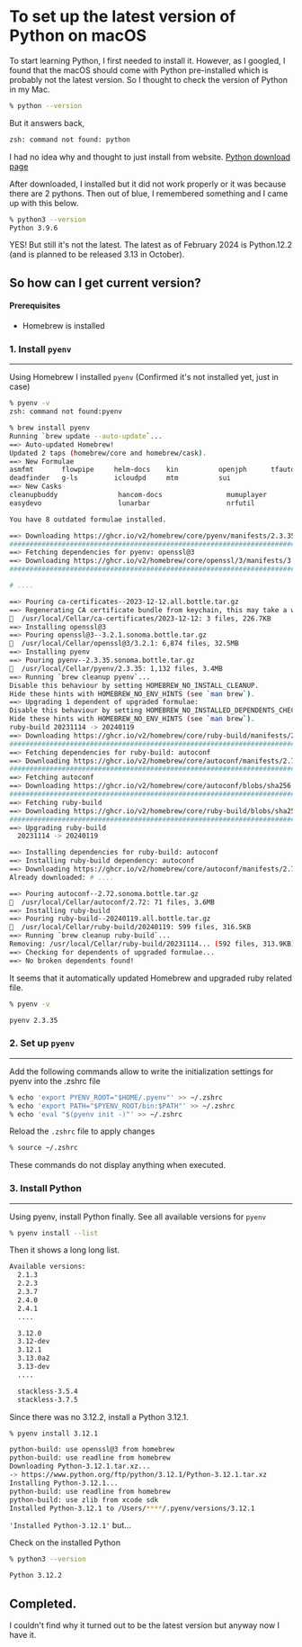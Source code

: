 # To set up the latest version of Python on macOS

To start learning Python, I first needed to install it. However, as I googled, I found that the macOS should come with Python pre-installed which is probably not the latest version. 
So I thought to check the version of Python in my Mac.

```bash
% python --version
```
But it answers back,
```bash
zsh: command not found: python
```
I had no idea why and thought to just install from website.
[Python download page](https://www.python.org/downloads/release/python-3122/)

After downloaded, I installed but it did not work properly or it was because there are 2 pythons.
Then out of blue, I remembered something and I came up with this below.

```bash
% python3 --version
Python 3.9.6
```

YES!
But still it's not the latest. The latest as of February 2024 is Python.12.2 (and is planned to be released 3.13 in October).


## So how can I get current version?

#### Prerequisites
* Homebrew is installed

### 1. Install `pyenv`
***
Using Homebrew I installed `pyenv`
(Confirmed it's not installed yet, just in case)
```bash
% pyenv -v
zsh: command not found:pyenv
```
```bash
% brew install pyenv
Running `brew update --auto-update`...
==> Auto-updated Homebrew!
Updated 2 taps (homebrew/core and homebrew/cask).
==> New Formulae
asmfmt       flowpipe     helm-docs    kin          openjph      tfautomv
deadfinder   g-ls         icloudpd     mtm          sui
==> New Casks
cleanupbuddy               hancom-docs                mumuplayer
easydevo                   lunarbar                   nrfutil

You have 8 outdated formulae installed.

==> Downloading https://ghcr.io/v2/homebrew/core/pyenv/manifests/2.3.35
######################################################################### 100.0%
==> Fetching dependencies for pyenv: openssl@3
==> Downloading https://ghcr.io/v2/homebrew/core/openssl/3/manifests/3.2.1
######################################################################### 100.0%

# ....

==> Pouring ca-certificates--2023-12-12.all.bottle.tar.gz
==> Regenerating CA certificate bundle from keychain, this may take a while...
🍺  /usr/local/Cellar/ca-certificates/2023-12-12: 3 files, 226.7KB
==> Installing openssl@3
==> Pouring openssl@3--3.2.1.sonoma.bottle.tar.gz
🍺  /usr/local/Cellar/openssl@3/3.2.1: 6,874 files, 32.5MB
==> Installing pyenv
==> Pouring pyenv--2.3.35.sonoma.bottle.tar.gz
🍺  /usr/local/Cellar/pyenv/2.3.35: 1,132 files, 3.4MB
==> Running `brew cleanup pyenv`...
Disable this behaviour by setting HOMEBREW_NO_INSTALL_CLEANUP.
Hide these hints with HOMEBREW_NO_ENV_HINTS (see `man brew`).
==> Upgrading 1 dependent of upgraded formulae:
Disable this behaviour by setting HOMEBREW_NO_INSTALLED_DEPENDENTS_CHECK.
Hide these hints with HOMEBREW_NO_ENV_HINTS (see `man brew`).
ruby-build 20231114 -> 20240119
==> Downloading https://ghcr.io/v2/homebrew/core/ruby-build/manifests/20240119
######################################################################### 100.0%
==> Fetching dependencies for ruby-build: autoconf
==> Downloading https://ghcr.io/v2/homebrew/core/autoconf/manifests/2.72
######################################################################### 100.0%
==> Fetching autoconf
==> Downloading https://ghcr.io/v2/homebrew/core/autoconf/blobs/sha256:12368e33b
######################################################################### 100.0%
==> Fetching ruby-build
==> Downloading https://ghcr.io/v2/homebrew/core/ruby-build/blobs/sha256:61f4463
######################################################################### 100.0%
==> Upgrading ruby-build
  20231114 -> 20240119 

==> Installing dependencies for ruby-build: autoconf
==> Installing ruby-build dependency: autoconf
==> Downloading https://ghcr.io/v2/homebrew/core/autoconf/manifests/2.72
Already downloaded: # ....

==> Pouring autoconf--2.72.sonoma.bottle.tar.gz
🍺  /usr/local/Cellar/autoconf/2.72: 71 files, 3.6MB
==> Installing ruby-build
==> Pouring ruby-build--20240119.all.bottle.tar.gz
🍺  /usr/local/Cellar/ruby-build/20240119: 599 files, 316.5KB
==> Running `brew cleanup ruby-build`...
Removing: /usr/local/Cellar/ruby-build/20231114... (592 files, 313.9KB)
==> Checking for dependents of upgraded formulae...
==> No broken dependents found!
```

It seems that it automatically updated Homebrew and upgraded ruby related file.

```bash
% pyenv -v 
```
```bash
pyenv 2.3.35
```

### 2. Set up `pyenv`
***
Add the following commands allow to write the initialization settings for pyenv into the .zshrc file
```bash
% echo 'export PYENV_ROOT="$HOME/.pyenv"' >> ~/.zshrc
% echo 'export PATH="$PYENV_ROOT/bin:$PATH"' >> ~/.zshrc
% echo 'eval "$(pyenv init -)"' >> ~/.zshrc
```

Reload the `.zshrc` file to apply changes 
```bash
% source ~/.zshrc
```

These commands do not display anything  when executed.

### 3. Install Python
***
Using pyenv, install Python finally.
See all available versions for `pyenv`

```bash
% pyenv install --list
```
Then it shows a long long list.
```bash
Available versions:
  2.1.3
  2.2.3
  2.3.7
  2.4.0
  2.4.1
  ....

  3.12.0
  3.12-dev
  3.12.1
  3.13.0a2
  3.13-dev
  ....

  stackless-3.5.4
  stackless-3.7.5
```

Since there was no 3.12.2, install a Python 3.12.1.

```bash
% pyenv install 3.12.1
```
```bash
python-build: use openssl@3 from homebrew
python-build: use readline from homebrew
Downloading Python-3.12.1.tar.xz...
-> https://www.python.org/ftp/python/3.12.1/Python-3.12.1.tar.xz
Installing Python-3.12.1...
python-build: use readline from homebrew
python-build: use zlib from xcode sdk
Installed Python-3.12.1 to /Users/****/.pyenv/versions/3.12.1
```
`'Installed Python-3.12.1'`  but...

Check on the installed Python

```bash
% python3 --version 
```
```bash
Python 3.12.2
```

## Completed. 
I couldn't find why it turned out to be the latest version but anyway now I have it.